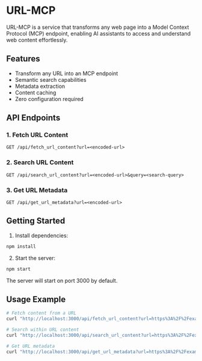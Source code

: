 # URL-MCP

URL-MCP is a service that transforms any web page into a Model Context Protocol (MCP) endpoint, enabling AI assistants to access and understand web content effortlessly.

## Features

- Transform any URL into an MCP endpoint
- Semantic search capabilities
- Metadata extraction
- Content caching
- Zero configuration required

## API Endpoints

### 1. Fetch URL Content
```
GET /api/fetch_url_content?url=<encoded-url>
```

### 2. Search URL Content
```
GET /api/search_url_content?url=<encoded-url>&query=<search-query>
```

### 3. Get URL Metadata
```
GET /api/get_url_metadata?url=<encoded-url>
```

## Getting Started

1. Install dependencies:
```bash
npm install
```

2. Start the server:
```bash
npm start
```

The server will start on port 3000 by default.

## Usage Example

```bash
# Fetch content from a URL
curl "http://localhost:3000/api/fetch_url_content?url=https%3A%2F%2Fexample.com"

# Search within URL content
curl "http://localhost:3000/api/search_url_content?url=https%3A%2F%2Fexample.com&query=search+term"

# Get URL metadata
curl "http://localhost:3000/api/get_url_metadata?url=https%3A%2F%2Fexample.com"
```

